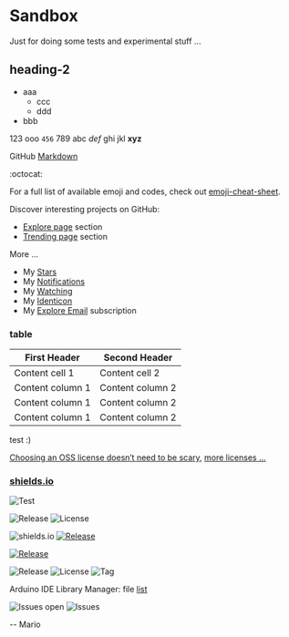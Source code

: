 # Sandbox
Just for doing some tests and experimental stuff ...

## heading-2
- aaa
  - ccc
  - ddd
- bbb

123 ooo `456` 789
abc *def* ghi jkl
**xyz**

GitHub [Markdown](https://help.github.com/articles/basic-writing-and-formatting-syntax)

:octocat:

For a full list of available emoji and codes, check out [emoji-cheat-sheet](https://www.webpagefx.com/tools/emoji-cheat-sheet).

Discover interesting projects on GitHub:
  - [Explore page](https://github.com/explore) section
  - [Trending page](https://github.com/trending) section

More ...
 - My [Stars](https://github.com/stars)
 - My [Notifications](https://github.com/notifications)
 - My [Watching](https://github.com/watching)
 - My [Identicon](https://identicons.github.com/Mokolea.png)
 - My [Explore Email](https://github.com/explore/subscribe) subscription

### table

First Header | Second Header
------------ | -------------
Content cell 1 | Content cell 2
Content column 1 | Content column 2
Content column 1 | Content column 2
Content column 1 | Content column 2

test :)

[Choosing an OSS license doesn’t need to be scary](http://choosealicense.com), 
[more licenses ...](http://choosealicense.com/licenses)

### [shields.io](http://shields.io)
![Test](https://img.shields.io/badge/subject-status-green.svg)

![Release](https://img.shields.io/github/release/Mokolea/InputDebounce.svg)
![License](https://img.shields.io/github/license/Mokolea/InputDebounce.svg)

![shields.io](https://img.shields.io/badge/InputDebounce-v1.0.0-blue.svg)
[![Release](https://img.shields.io/badge/InputDebounce-v1.1.0-blue.svg)](https://github.com/Mokolea/InputDebounce/releases)

[![Release](https://img.shields.io/badge/SimpleQtLogger-v1.1.0--rc2-orange.svg)](https://github.com/Mokolea/SimpleQtLogger/releases)

![Release](https://img.shields.io/github/release/Mokolea/SimpleQtLogger.svg)
![License](https://img.shields.io/github/license/Mokolea/SimpleQtLogger.svg)
![Tag](https://img.shields.io/github/tag/Mokolea/SimpleQtLogger.svg)

Arduino IDE Library Manager: file [list](http://downloads.arduino.cc/libraries/library_index.json)

![Issues open](https://img.shields.io/github/issues/arduino/Arduino.svg)
![Issues](https://img.shields.io/github/issues-raw/arduino/Arduino.svg)

-- Mario

